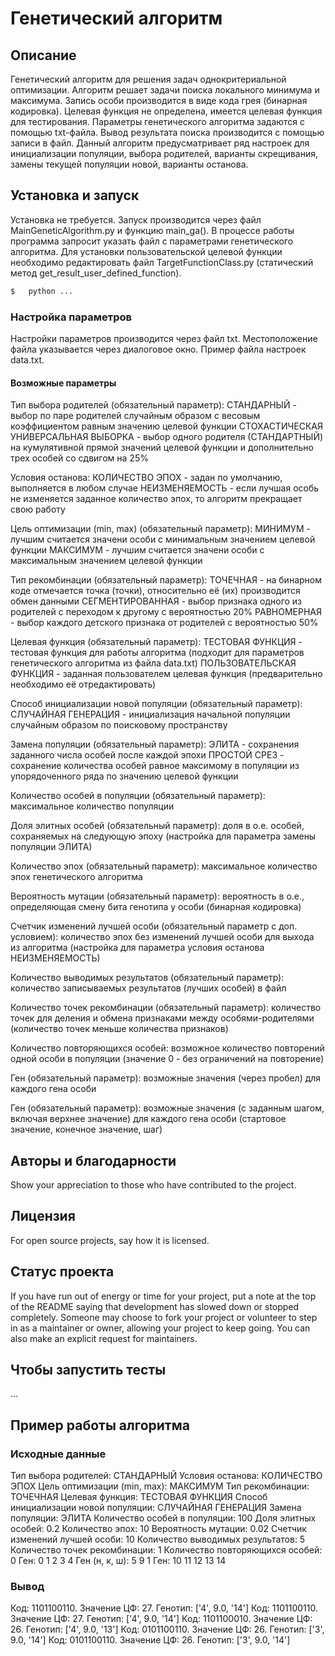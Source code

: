 # Генетический алгоритм

## Описание
Генетический алгоритм для решения задач однокритериальной оптимизации. Алгоритм решает задачи поиска локального минимума и максимума.
Запись особи производится в виде кода грея (бинарная кодировка).
Целевая функция не определена, имеется целевая функция для тестирования.
Параметры генетического алгоритма задаются с помощью txt-файла.
Вывод результата поиска производится с помощью записи в файл.
Данный алгоритм предусматривает ряд настроек для инициализации популяции, выбора родителей, варианты скрещивания, замены текущей популяции новой, варианты останова.

## Установка и запуск
Установка не требуется.
Запуск производится через файл MainGeneticAlgorithm.py и функцию main_ga(). В процессе работы программа запросит указать файл с параметрами генетического алгоритма.
Для установки пользовательской целевой функции необходимо редактировать файл TargetFunctionClass.py (статический метод get_result_user_defined_function).

```bash
$   python ...
```

### Настройка параметров
Настройки параметров производится через файл txt. Местоположение файла указывается через диалоговое окно. Пример файла настроек data.txt.

#### Возможные параметры
Тип выбора родителей (обязательный параметр):
СТАНДАРНЫЙ - выбор по паре родителей случайным образом с весовым коэффициентом равным значению целевой функции
СТОХАСТИЧЕСКАЯ УНИВЕРСАЛЬНАЯ ВЫБОРКА - выбор одного родителя (СТАНДАРТНЫЙ) на кумулятивной прямой значений целевой функции и дополнительно трех особей со сдвигом на 25%

Условия останова:
КОЛИЧЕСТВО ЭПОХ - задан по умолчанию, выполняется в любом случае
НЕИЗМЕНЯЕМОСТЬ - если лучшая особь не изменяется заданное количество эпох, то алгоритм прекращает свою работу

Цель оптимизации (min, max) (обязательный параметр):
МИНИМУМ - лучшим считается значени особи с минимальным значением целевой функции
МАКСИМУМ - лучшим считается значени особи с максимальным значением целевой функции

Тип рекомбинации (обязательный параметр):
ТОЧЕЧНАЯ - на бинарном коде отмечается точка (точки), относительно её (их) производится обмен данными
СЕГМЕНТИРОВАННАЯ - выбор признака одного из родителей с переходом к другому с вероятностью 20%
РАВНОМЕРНАЯ - выбор каждого детского признака от родителей с вероятностью 50%

Целевая функция (обязательный параметр):
ТЕСТОВАЯ ФУНКЦИЯ - тестовая функция для работы алгоритма (подходит для параметров генетического алгоритма из файла data.txt)
ПОЛЬЗОВАТЕЛЬСКАЯ ФУНКЦИЯ - заданная пользователем целевая функция (предварительно необходимо её отредактировать)

Способ инициализации новой популяции (обязательный параметр):
СЛУЧАЙНАЯ ГЕНЕРАЦИЯ - инициализация начальной популяции случайным образом по поисковому пространству

Замена популяции (обязательный параметр):
ЭЛИТА - сохранения заданного числа особей после каждой эпохи
ПРОСТОЙ СРЕЗ - сохранение количества особей равное максимому в популяции из упорядоченного ряда по значению целевой функции

Количество особей в популяции (обязательный параметр):
максимальное количество популяции

Доля элитных особей (обязательный параметр):
доля в о.е. особей, сохраняемых на следующую эпоху (настройка для параметра замены популяции ЭЛИТА)

Количество эпох (обязательный параметр):
максимальное количество эпох генетического алгоритма

Вероятность мутации (обязательный параметр):
вероятность в о.е., определяющая смену бита генотипа у особи (бинарная кодировка)

Cчетчик изменений лучшей особи (обязательный параметр с доп. условием):
количество эпох без изменений лучшей особи для выхода из алгоритма (настройка для параметра условия останова НЕИЗМЕНЯЕМОСТЬ)

Количество выводимых результатов (обязательный параметр):
количество записываемых результатов (лучших особей) в файл

Количество точек рекомбинации (обязательный параметр):
количество точек для деления и обмена признаками между особями-родителями (количество точек меньше количества признаков)

Количество повторяющихся особей:
возможное количество повторений одной особи в популяции (значение 0 - без ограничений на повторение)

Ген (обязательный параметр):
возможные значения (через пробел) для каждого гена особи

Ген (обязательный параметр):
возможные значения (с заданным шагом, включая верхнее значение) для каждого гена особи (стартовое значение, конечное значение, шаг)

## Авторы и благодарности
Show your appreciation to those who have contributed to the project.

## Лицензия
For open source projects, say how it is licensed.

## Статус проекта
If you have run out of energy or time for your project, put a note at the top of the README saying that development has slowed down or stopped completely. Someone may choose to fork your project or volunteer to step in as a maintainer or owner, allowing your project to keep going. You can also make an explicit request for maintainers.

## Чтобы запустить тесты
...

## Пример работы алгоритма
### Исходные данные
Тип выбора родителей: СТАНДАРНЫЙ
Условия останова: КОЛИЧЕСТВО ЭПОХ
Цель оптимизации (min, max): МАКСИМУМ
Тип рекомбинации: ТОЧЕЧНАЯ
Целевая функция: ТЕСТОВАЯ ФУНКЦИЯ
Способ инициализации новой популяции: СЛУЧАЙНАЯ ГЕНЕРАЦИЯ
Замена популяции: ЭЛИТА
Количество особей в популяции: 100
Доля элитных особей: 0.2
Количество эпох: 10
Вероятность мутации: 0.02
Cчетчик изменений лучшей особи: 10
Количество выводимых результатов: 5
Количество точек рекомбинации: 1
Количество повторяющихся особей: 0
Ген: 0 1 2 3 4
Ген (н, к, ш): 5 9 1
Ген: 10 11 12 13 14
### Вывод
Код: 1101100110. Значение ЦФ: 27. Генотип: ['4', 9.0, '14']
Код: 1101100110. Значение ЦФ: 27. Генотип: ['4', 9.0, '14']
Код: 1101100010. Значение ЦФ: 26. Генотип: ['4', 9.0, '13']
Код: 0101100110. Значение ЦФ: 26. Генотип: ['3', 9.0, '14']
Код: 0101100110. Значение ЦФ: 26. Генотип: ['3', 9.0, '14']